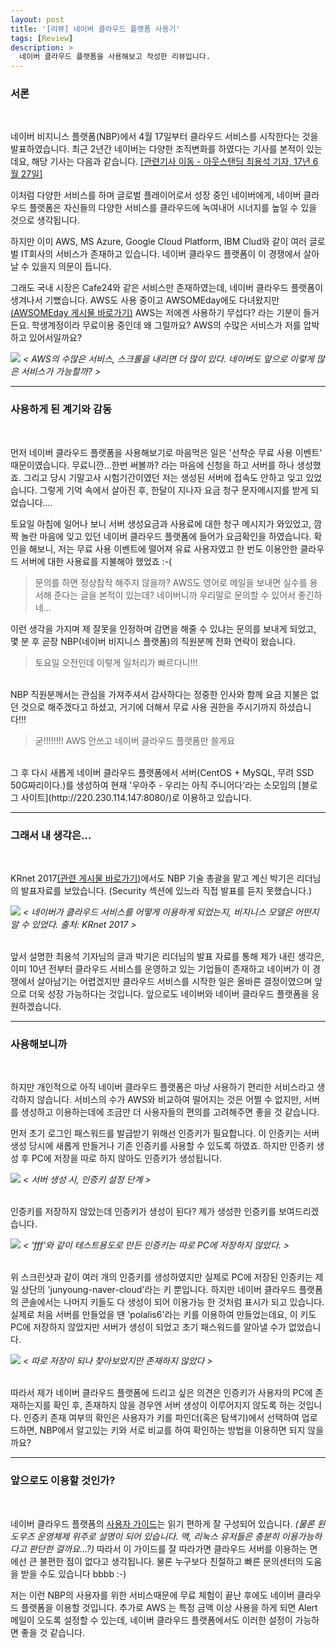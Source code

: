 ```yaml
---
layout: post
title: '[리뷰] 네이버 클라우드 플랫폼 사용기'
tags: [Review]
description: >
  네이버 클라우드 플랫폼을 사용해보고 작성한 리뷰입니다.    
---
```


### 서론  
<br/>

네이버 비지니스 플랫폼(NBP)에서 4월 17일부터 클라우드 서비스를 시작한다는 것을 발표하였습니다. 최근 2년간 네이버는 다양한 조직변화를 하였다는 기사를 본적이 있는데요, 해당 기사는 다음과 같습니다. [[관련기사 이동 - 아웃스탠딩 최용석 기자, 17년 6월 27일]](http://outstanding.kr/naver20170627/)  

이처럼 다양한 서비스를 하며 글로벌 플레이어로서 성장 중인 네이버에게, 네이버 클라우드 플랫폼은 자신들의 다양한 서비스를 클라우드에 녹여내어 시너지를 높일 수 있을 것으로 생각됩니다.  

하지만 이미 AWS, MS Azure, Google Cloud Platform, IBM Clud와 같이 여러 글로벌 IT회사의 서비스가 존재하고 있습니다. 네이버 클라우드 플랫폼이 이 경쟁에서 살아날 수 있을지 의문이 듭니다.  

그래도 국내 시장은 Cafe24와 같은 서비스만 존재하였는데, 네이버 클라우드 플랫폼이 생겨나서 기뻤습니다. AWS도 사용 중이고 AWSOMEday에도 다녀왔지만 [(AWSOMEday 게시물 바로가기)](https://sauber92.github.io/2017/03/20/awsomeday/) AWS는 저에겐 사용하기 무섭다? 라는 기분이 들거든요. 학생계정이라 무료이용 중인데 왜 그럴까요? AWS의 수많은 서비스가 저를 압박하고 있어서일까요?  

![](/public/img/review/ncloud-1.png)
*< AWS의 수많은 서비스, 스크롤을 내리면 더 많이 있다. 네이버도 앞으로 이렇게 많은 서비스가 가능할까? >*
<br/>

***

### 사용하게 된 계기와 감동
<br/>

먼저 네이버 클라우드 플랫폼을 사용해보기로 마음먹은 일은 '선착순 무료 사용 이벤트' 때문이였습니다. 무료니깐...한번 써볼까? 라는 마음에 신청을 하고 서버를 하나 생성했죠. 그리고 당시 기말고사 시험기간이였던 저는 생성된 서버에 접속도 안하고 잊고 있었습니다. 그렇게 기억 속에서 살아진 후, 한달이 지나자 요금 청구 문자메시지를 받게 되었습니다....  

토요일 아침에 일어나 보니 서버 생성요금과 사용료에 대한 청구 메시지가 와있었고, 깜짝 놀란 마음에 잊고 있던 네이버 클라우드 플랫폼에 들어가 요금확인을 하였습니다. 확인을 해보니, 저는 무료 사용 이벤트에 떨어져 유료 사용자였고 한 번도 이용안한 클라우드 서버에 대한 사용료를 지불해야 했었죠 :-(    



> 문의를 하면 정상참작 해주지 않을까? AWS도 영어로 메일을 보내면 실수를 용서해 준다는 글을 본적이 있는데? 네이버니까 우리말로 문의할 수 있어서 좋긴하네...



이런 생각을 가지며 제 잘못을 인정하며 감면을 해줄 수 있냐는 문의를 보내게 되었고, 몇 분 후 곧장 NBP(네이버 비지니스 플랫폼)의 직원분께 전화 연락이 왔습니다.    



> 토요일 오전인데 이렇게 일처리가 빠르다니!!!  

<br/>
NBP 직원분께서는 관심을 가져주셔서 감사하다는 정중한 인사와 함께 요금 지불은 없던 것으로 해주겠다고 하셨고, 거기에 더해서 무료 사용 권한을 주시기까지 하셨습니다!!!    



> 굳!!!!!!!! AWS 안쓰고 네이버 클라우드 플랫폼만 쓸게요  

<br/>
그 후 다시 새롭게 네이버 클라우드 플랫폼에서 서버(CentOS + MySQL, 무려 SSD 50G짜리이다.)를 생성하여 현재 '우아주 - 우리는 아직 주니어다'라는 소모임의 [블로그 사이트](http://220.230.114.147:8080/)로 이용하고 있습니다.  

***

### 그래서 내 생각은...
<br/>

KRnet 2017[(관련 게시물 바로가기)](https://sauber92.github.io/2017/07/03/krnet2017/)에서도 NBP 기술 총괄을 맡고 계신 박기은 리더님의 발표자료를 보았습니다. (Security 섹션에 있느라 직접 발표를 듣지 못했습니다.)  

![](/public/img/review/ncloud-2.png)
*< 네이버가 클라우드 서비스를 어떻게 이용하게 되었는지, 비지니스 모델은 어떤지 알 수 있었다. 출처: KRnet 2017 >*  
<br/>

앞서 설명한 최용석 기자님의 글과 박기은 리더님의 발표 자료를 통해 제가 내린 생각은, 이미 10년 전부터 클라우드 서비스를 운영하고 있는 기업들이 존재하고 네이버가 이 경쟁에서 살아남기는 어렵겠지만 클라우드 서비스를 시작한 일은 올바른 결정이였으며 앞으로 더욱 성장 가능하다는 것입니다. 앞으로도 네이버와 네이버 클라우드 플랫폼을 응원하겠습니다.  

***

### 사용해보니까  
<br/>

하지만 개인적으로 아직 네이버 클라우드 플랫폼은 마냥 사용하기 편리한 서비스라고 생각하지 않습니다. 서비스의 수가 AWS와 비교하여 떨어지는 것은 어쩔 수 없지만, 서버를 생성하고 이용하는데에 조금만 더 사용자들의 편의를 고려해주면 좋을 것 같습니다.  

먼저 초기 로그인 패스워드를 발급받기 위해선 인증키가 필요합니다. 이 인증키는 서버 생성 당시에 새롭게 만들거나 기존 인증키를 사용할 수 있도록 하였죠. 하지만 인증키 생성 후 PC에 저장을 따로 하지 않아도 인증키가 생성됩니다.  

![](/public/img/review/ncloud-4.png)
*< 서버 생성 시, 인증키 설정 단계 >*  
<br/>

인증키를 저장하지 않았는데 인증키가 생성이 된다? 제가 생성한 인증키를 보여드리겠습니다.  

![](/public/img/review/ncloud-5.png)
*< 'fff'와 같이 테스트용도로 만든 인증키는 따로 PC에 저장하지 않았다. >*  
<br/>  

위 스크린샷과 같이 여러 개의 인증키를 생성하였지만 실제로 PC에 저장된 인증키는 제일 상단의 'junyoung-naver-cloud'라는 키 뿐입니다. 하지만 네이버 클라우드 플랫폼의 콘솔에서는 나머지 키들도 다 생성이 되어 이용가능 한 것처럼 표시가 되고 있습니다. 실제로 처음 서버를 만들었을 땐 'polalis6'라는 키를 이용하여 만들었는데요, 이 키도 PC에 저장하지 않았지만 서버가 생성이 되었고 초기 패스워드를 알아낼 수가 없었습니다.  

![](/public/img/review/ncloud-6.png)
*< 따로 저장이 되나 찾아보았지만 존재하지 않았다 >*    
<br/>

따라서 제가 네이버 클라우드 플랫폼에 드리고 싶은 의견은 인증키가 사용자의 PC에 존재하는지를 확인 후, 존재하지 않을 경우엔 서버 생성이 이루어지지 않도록 하는 것입니다. 인증키 존재 여부의 확인은 사용자가 키를 파인더(혹은 탐색기)에서 선택하여 업로드하면, NBP에서 알고있는 키와 서로 비교를 하여 확인하는 방법을 이용하면 되지 않을까요?  

***

### 앞으로도 이용할 것인가?  
<br/>  

네이버 클라우드 플랫폼의 [사용자 가이드](https://www.ncloud.com/service/guide/compute-1-1-v2)는 읽기 편하게 잘 구성되어 있습니다. *(물론 윈도우즈 운영체제 위주로 설명이 되어 있습니다. 맥, 리눅스 유저들은 충분히 이용가능하다고 판단한 걸까요...?)* 따라서 이 가이드를 잘 따라가면 클라우드 서버를 이용하는 면에선 큰 불편한 점이 없다고 생각됩니다. 물론 누구보다 친절하고 빠른 문의센터의 도움을 받을 수도 있습니다 bbbb :-)  

저는 이런 NBP의 사용자를 위한 서비스때문에 무료 체험이 끝난 후에도 네이버 클라우드 플랫폼을 이용할 것입니다. 추가로 AWS 는 특정 금액 이상 사용을 하게 되면 Alert 메일이 오도록 설정할 수 있는데, 네이버 클라우드 플랫폼에서도 이러한 설정이 가능하면 좋을 것 같습니다.  